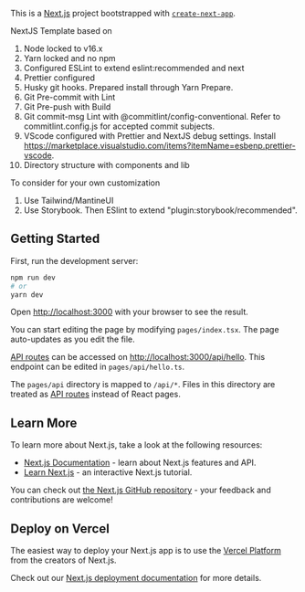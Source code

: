 This is a [Next.js](https://nextjs.org/) project bootstrapped with [`create-next-app`](https://github.com/vercel/next.js/tree/canary/packages/create-next-app).

NextJS Template based on

1. Node locked to v16.x
2. Yarn locked and no npm
3. Configured ESLint to extend eslint:recommended and next
4. Prettier configured
5. Husky git hooks. Prepared install through Yarn Prepare.
6. Git Pre-commit with Lint
7. Git Pre-push with Build
8. Git commit-msg Lint with @commitlint/config-conventional. Refer to commitlint.config.js for accepted commit subjects.
9. VScode configured with Prettier and NextJS debug settings. Install https://marketplace.visualstudio.com/items?itemName=esbenp.prettier-vscode.
10. Directory structure with components and lib

To consider for your own customization

1. Use Tailwind/MantineUI
2. Use Storybook. Then ESlint to extend "plugin:storybook/recommended".

## Getting Started

First, run the development server:

```bash
npm run dev
# or
yarn dev
```

Open [http://localhost:3000](http://localhost:3000) with your browser to see the result.

You can start editing the page by modifying `pages/index.tsx`. The page auto-updates as you edit the file.

[API routes](https://nextjs.org/docs/api-routes/introduction) can be accessed on [http://localhost:3000/api/hello](http://localhost:3000/api/hello). This endpoint can be edited in `pages/api/hello.ts`.

The `pages/api` directory is mapped to `/api/*`. Files in this directory are treated as [API routes](https://nextjs.org/docs/api-routes/introduction) instead of React pages.

## Learn More

To learn more about Next.js, take a look at the following resources:

- [Next.js Documentation](https://nextjs.org/docs) - learn about Next.js features and API.
- [Learn Next.js](https://nextjs.org/learn) - an interactive Next.js tutorial.

You can check out [the Next.js GitHub repository](https://github.com/vercel/next.js/) - your feedback and contributions are welcome!

## Deploy on Vercel

The easiest way to deploy your Next.js app is to use the [Vercel Platform](https://vercel.com/new?utm_medium=default-template&filter=next.js&utm_source=create-next-app&utm_campaign=create-next-app-readme) from the creators of Next.js.

Check out our [Next.js deployment documentation](https://nextjs.org/docs/deployment) for more details.
